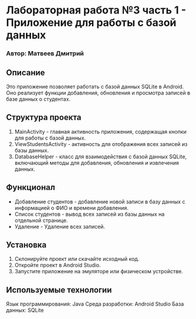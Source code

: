 # Лабораторная работа №3 часть 1 - Приложение для работы с базой данных 
### Автор: Матвеев Дмитрий
## Описание
Это приложение позволяет работать с базой данных SQLite в Android. Оно реализует функции добавления, обновления и просмотра записей в базе данных о студентах.

## Структура проекта
1. MainActivity - главная активность приложения, содержащая кнопки для работы с базой данных.
2. ViewStudentsActivity - активность для отображения всех записей из базы данных.
3. DatabaseHelper - класс для взаимодействия с базой данных SQLite, включающий методы для добавления, обновления и извлечения данных.
## Функционал
- Добавление студентов - добавление новой записи в базу данных с информацией о ФИО и времени добавления.
- Список студентов - вывод всех записей из базы данных на отдельной странице.
- Удаление - Удаление всех записей.
## Установка
1. Склонируйте проект или скачайте исходный код.
2. Откройте проект в Android Studio.
3. Запустите приложение на эмуляторе или физическом устройстве.
## Используемые технологии
Язык программирования: Java
Среда разработки: Android Studio
База данных: SQLite
